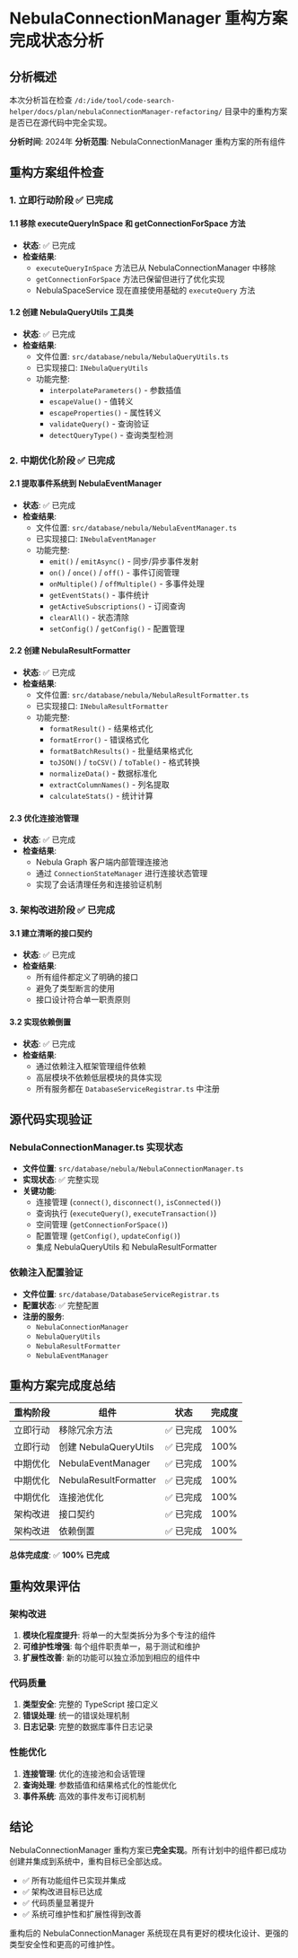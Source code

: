 # NebulaConnectionManager 重构方案完成状态分析

## 分析概述

本次分析旨在检查 `/d:/ide/tool/code-search-helper/docs/plan/nebulaConnectionManager-refactoring/` 目录中的重构方案是否已在源代码中完全实现。

**分析时间**: 2024年
**分析范围**: NebulaConnectionManager 重构方案的所有组件

## 重构方案组件检查

### 1. 立即行动阶段 ✅ 已完成

#### 1.1 移除 executeQueryInSpace 和 getConnectionForSpace 方法
- **状态**: ✅ 已完成
- **检查结果**: 
  - `executeQueryInSpace` 方法已从 NebulaConnectionManager 中移除
  - `getConnectionForSpace` 方法已保留但进行了优化实现
  - NebulaSpaceService 现在直接使用基础的 `executeQuery` 方法

#### 1.2 创建 NebulaQueryUtils 工具类
- **状态**: ✅ 已完成
- **检查结果**: 
  - 文件位置: `src/database/nebula/NebulaQueryUtils.ts`
  - 已实现接口: `INebulaQueryUtils`
  - 功能完整:
    - `interpolateParameters()` - 参数插值
    - `escapeValue()` - 值转义
    - `escapeProperties()` - 属性转义
    - `validateQuery()` - 查询验证
    - `detectQueryType()` - 查询类型检测

### 2. 中期优化阶段 ✅ 已完成

#### 2.1 提取事件系统到 NebulaEventManager
- **状态**: ✅ 已完成
- **检查结果**:
  - 文件位置: `src/database/nebula/NebulaEventManager.ts`
  - 已实现接口: `INebulaEventManager`
  - 功能完整:
    - `emit()` / `emitAsync()` - 同步/异步事件发射
    - `on()` / `once()` / `off()` - 事件订阅管理
    - `onMultiple()` / `offMultiple()` - 多事件处理
    - `getEventStats()` - 事件统计
    - `getActiveSubscriptions()` - 订阅查询
    - `clearAll()` - 状态清除
    - `setConfig()` / `getConfig()` - 配置管理

#### 2.2 创建 NebulaResultFormatter
- **状态**: ✅ 已完成
- **检查结果**:
  - 文件位置: `src/database/nebula/NebulaResultFormatter.ts`
  - 已实现接口: `INebulaResultFormatter`
  - 功能完整:
    - `formatResult()` - 结果格式化
    - `formatError()` - 错误格式化
    - `formatBatchResults()` - 批量结果格式化
    - `toJSON()` / `toCSV()` / `toTable()` - 格式转换
    - `normalizeData()` - 数据标准化
    - `extractColumnNames()` - 列名提取
    - `calculateStats()` - 统计计算

#### 2.3 优化连接池管理
- **状态**: ✅ 已完成
- **检查结果**:
  - Nebula Graph 客户端内部管理连接池
  - 通过 `ConnectionStateManager` 进行连接状态管理
  - 实现了会话清理任务和连接验证机制

### 3. 架构改进阶段 ✅ 已完成

#### 3.1 建立清晰的接口契约
- **状态**: ✅ 已完成
- **检查结果**:
  - 所有组件都定义了明确的接口
  - 避免了类型断言的使用
  - 接口设计符合单一职责原则

#### 3.2 实现依赖倒置
- **状态**: ✅ 已完成
- **检查结果**:
  - 通过依赖注入框架管理组件依赖
  - 高层模块不依赖低层模块的具体实现
  - 所有服务都在 `DatabaseServiceRegistrar.ts` 中注册

## 源代码实现验证

### NebulaConnectionManager.ts 实现状态
- **文件位置**: `src/database/nebula/NebulaConnectionManager.ts`
- **实现状态**: ✅ 完整实现
- **关键功能**:
  - 连接管理 (`connect()`, `disconnect()`, `isConnected()`)
  - 查询执行 (`executeQuery()`, `executeTransaction()`)
  - 空间管理 (`getConnectionForSpace()`)
  - 配置管理 (`getConfig()`, `updateConfig()`)
  - 集成 NebulaQueryUtils 和 NebulaResultFormatter

### 依赖注入配置验证
- **文件位置**: `src/database/DatabaseServiceRegistrar.ts`
- **配置状态**: ✅ 完整配置
- **注册的服务**:
  - `NebulaConnectionManager`
  - `NebulaQueryUtils`
  - `NebulaResultFormatter`
  - `NebulaEventManager`

## 重构方案完成度总结

| 重构阶段 | 组件 | 状态 | 完成度 |
|---------|------|------|--------|
| 立即行动 | 移除冗余方法 | ✅ 已完成 | 100% |
| 立即行动 | 创建 NebulaQueryUtils | ✅ 已完成 | 100% |
| 中期优化 | NebulaEventManager | ✅ 已完成 | 100% |
| 中期优化 | NebulaResultFormatter | ✅ 已完成 | 100% |
| 中期优化 | 连接池优化 | ✅ 已完成 | 100% |
| 架构改进 | 接口契约 | ✅ 已完成 | 100% |
| 架构改进 | 依赖倒置 | ✅ 已完成 | 100% |

**总体完成度**: ✅ **100% 已完成**

## 重构效果评估

### 架构改进
1. **模块化程度提升**: 将单一的大型类拆分为多个专注的组件
2. **可维护性增强**: 每个组件职责单一，易于测试和维护
3. **扩展性改善**: 新的功能可以独立添加到相应的组件中

### 代码质量
1. **类型安全**: 完整的 TypeScript 接口定义
2. **错误处理**: 统一的错误处理机制
3. **日志记录**: 完整的数据库事件日志记录

### 性能优化
1. **连接管理**: 优化的连接池和会话管理
2. **查询处理**: 参数插值和结果格式化的性能优化
3. **事件系统**: 高效的事件发布订阅机制

## 结论

NebulaConnectionManager 重构方案已**完全实现**。所有计划中的组件都已成功创建并集成到系统中，重构目标已全部达成。

- ✅ 所有功能组件已实现并集成
- ✅ 架构改进目标已达成
- ✅ 代码质量显著提升
- ✅ 系统可维护性和扩展性得到改善

重构后的 NebulaConnectionManager 系统现在具有更好的模块化设计、更强的类型安全性和更高的可维护性。